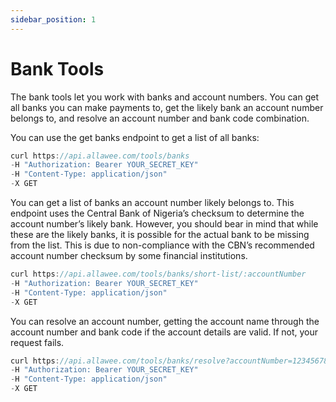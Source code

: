 ```yaml
---
sidebar_position: 1
---
```


# Bank Tools

The bank tools let you work with banks and account numbers. You can get all banks you can make payments to, get the likely bank an account number belongs to, and resolve an account number and bank code combination.

You can use the get banks endpoint to get a list of all banks:

```js title="Sample Request"
curl https://api.allawee.com/tools/banks
-H "Authorization: Bearer YOUR_SECRET_KEY"
-H "Content-Type: application/json"
-X GET
```

You can get a list of banks an account number likely belongs to. This endpoint uses the Central Bank of Nigeria’s checksum to determine the account number’s likely bank. However, you should bear in mind that while these are the likely banks, it is possible for the actual bank to be missing from the list. This is due to non-compliance with the CBN’s recommended account number checksum by some financial institutions.

```js title="Sample Request"
curl https://api.allawee.com/tools/banks/short-list/:accountNumber
-H "Authorization: Bearer YOUR_SECRET_KEY"
-H "Content-Type: application/json"
-X GET
```

You can resolve an account number, getting the account name through the account number and bank code if the account details are valid. If not, your request fails.

```js title="Sample Request"
curl https://api.allawee.com/tools/banks/resolve?accountNumber=1234567890&bankCode=058
-H "Authorization: Bearer YOUR_SECRET_KEY"
-H "Content-Type: application/json"
-X GET
```
